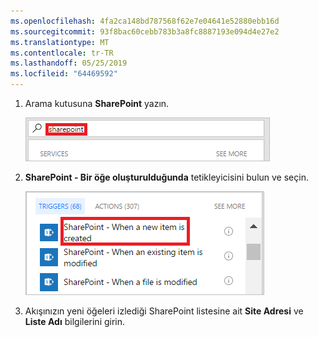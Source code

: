 ```yaml
---
ms.openlocfilehash: 4fa2ca148bd787568f62e7e04641e52880ebb16d
ms.sourcegitcommit: 93f8bac60cebb783b3a8fc8887193e094d4e27e2
ms.translationtype: MT
ms.contentlocale: tr-TR
ms.lasthandoff: 05/25/2019
ms.locfileid: "64469592"
---
```

1. Arama kutusuna **SharePoint** yazın.
   
    ![SharePoint tetikleyicilerini arayın](media/modern-approvals/search-for-sharepoint.png)
2. **SharePoint - Bir öğe oluşturulduğunda** tetikleyicisini bulun ve seçin.
   
    ![Sharepoint tetikleyicisini seçin](media/modern-approvals/select-sharepoint-new-item.png)
3. Akışınızın yeni öğeleri izlediği SharePoint listesine ait **Site Adresi** ve **Liste Adı** bilgilerini girin.

